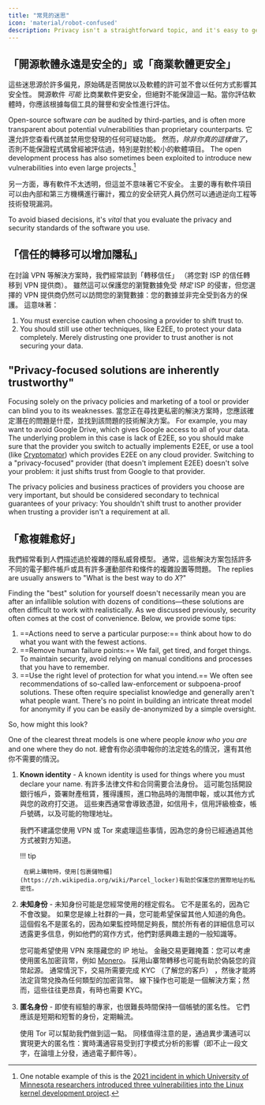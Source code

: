 ```yaml
---
title: "常見的迷思"
icon: 'material/robot-confused'
description: Privacy isn't a straightforward topic, and it's easy to get caught up in marketing claims and other disinformation.
---
```


## 「開源軟體永遠是安全的」或「商業軟體更安全」

這些迷思源於許多偏見，原始碼是否開放以及軟體的許可並不會以任何方式影響其安全性。 開源軟件 *可能* 比商業軟件更安全，但絕對不能保證這一點。當你評估軟體時，你應該根據每個工具的聲譽和安全性進行評估。

Open-source software *can* be audited by third-parties, and is often more transparent about potential vulnerabilities than proprietary counterparts. 它還允許您查看代碼並禁用您發現的任何可疑功能。 然而，*除非你真的這樣做了*，否則不能保證程式碼曾經被評估過，特別是對於較小的軟體項目。 The open development process has also sometimes been exploited to introduce new vulnerabilities into even large projects.[^1]

另一方面，專有軟件不太透明，但這並不意味著它不安全。 主要的專有軟件項目可以由內部和第三方機構進行審計，獨立的安全研究人員仍然可以通過逆向工程等技術發現漏洞。

To avoid biased decisions, it's *vital* that you evaluate the privacy and security standards of the software you use.

## 「信任的轉移可以增加隱私」

在討論 VPN 等解決方案時，我們經常談到「轉移信任」 （將您對 ISP 的信任轉移到 VPN 提供商）。 雖然這可以保護您的瀏覽數據免受 *特定* ISP 的侵害，但您選擇的 VPN 提供商仍然可以訪問您的瀏覽數據：您的數據並非完全受到各方的保護。 這意味著：

1. You must exercise caution when choosing a provider to shift trust to.
2. You should still use other techniques, like E2EE, to protect your data completely. Merely distrusting one provider to trust another is not securing your data.

## "Privacy-focused solutions are inherently trustworthy"

Focusing solely on the privacy policies and marketing of a tool or provider can blind you to its weaknesses. 當您正在尋找更私密的解決方案時，您應該確定潛在的問題是什麼，並找到該問題的技術解決方案。 For example, you may want to avoid Google Drive, which gives Google access to all of your data. The underlying problem in this case is lack of E2EE, so you should make sure that the provider you switch to actually implements E2EE, or use a tool (like [Cryptomator](../encryption.md#cryptomator-cloud)) which provides E2EE on any cloud provider. Switching to a "privacy-focused" provider (that doesn't implement E2EE) doesn't solve your problem: it just shifts trust from Google to that provider.

The privacy policies and business practices of providers you choose are very important, but should be considered secondary to technical guarantees of your privacy: You shouldn't shift trust to another provider when trusting a provider isn't a requirement at all.

## 「愈複雜愈好」

我們經常看到人們描述過於複雜的隱私威脅模型。 通常，這些解決方案包括許多不同的電子郵件帳戶或具有許多運動部件和條件的複雜設置等問題。 The replies are usually answers to "What is the best way to do *X*?"

Finding the "best" solution for yourself doesn't necessarily mean you are after an infallible solution with dozens of conditions—these solutions are often difficult to work with realistically. As we discussed previously, security often comes at the cost of convenience. Below, we provide some tips:

1. ==Actions need to serve a particular purpose:== think about how to do what you want with the fewest actions.
2. ==Remove human failure points:== We fail, get tired, and forget things. To maintain security, avoid relying on manual conditions and processes that you have to remember.
3. ==Use the right level of protection for what you intend.== We often see recommendations of so-called law-enforcement or subpoena-proof solutions. These often require specialist knowledge and generally aren't what people want. There's no point in building an intricate threat model for anonymity if you can be easily de-anonymized by a simple oversight.

So, how might this look?

One of the clearest threat models is one where people *know who you are* and one where they do not. 總會有你必須申報你的法定姓名的情況，還有其他你不需要的情況。

1. **Known identity** - A known identity is used for things where you must declare your name. 有許多法律文件和合同需要合法身份。 這可能包括開設銀行帳戶，簽署財產租賃，獲得護照，進口物品時的海關申報，或以其他方式與您的政府打交道。 這些東西通常會導致憑證，如信用卡，信用評級檢查，帳戶號碼，以及可能的物理地址。

    我們不建議您使用 VPN 或 Tor 來處理這些事情，因為您的身份已經通過其他方式被對方知道。

    !!! tip
   
        在網上購物時，使用[包裹儲物櫃] (https://zh.wikipedia.org/wiki/Parcel_locker)有助於保護您的實際地址的私密性。

2. **未知身份** - 未知身份可能是您經常使用的穩定假名。 它不是匿名的，因為它不會改變。 如果您是線上社群的一員，您可能希望保留其他人知道的角色。 這個假名不是匿名的，因為如果監控時間足夠長，關於所有者的詳細信息可以透露更多信息，例如他們的寫作方式，他們對感興趣主題的一般知識等。

    您可能希望使用 VPN 來隱藏您的 IP 地址。 金融交易更難掩蓋：您可以考慮使用匿名加密貨幣，例如 [Monero](https://www.getmonero.org/)。 採用山寨幣轉移也可能有助於偽裝您的貨幣起源。 通常情況下，交易所需要完成 KYC （了解您的客戶） ，然後才能將法定貨幣兌換為任何類型的加密貨幣。 線下操作也可能是一個解決方案；然而，這些往往更昂貴，有時也需要 KYC。

3. **匿名身份** - 即使有經驗的專家，也很難長時間保持一個帳號的匿名性。 它們應該是短期和短暫的身份，定期輪流。

    使用 Tor 可以幫助我們做到這一點。 同樣值得注意的是，通過異步溝通可以實現更大的匿名性：實時溝通容易受到打字模式分析的影響（即不止一段文字，在論壇上分發，通過電子郵件等）。

[^1]: One notable example of this is the [2021 incident in which University of Minnesota researchers introduced three vulnerabilities into the Linux kernel development project](https://cse.umn.edu/cs/linux-incident).
